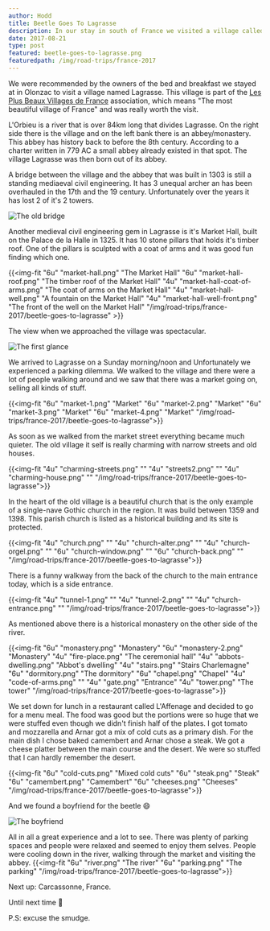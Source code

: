 ```yaml
---
author: Hodd
title: Beetle Goes To Lagrasse
description: In our stay in south of France we visited a village called Lagrasse.
date: 2017-08-21
type: post
featured: beetle-goes-to-lagrasse.png
featuredpath: /img/road-trips/france-2017
---
```


We were recommended by the owners of the bed and breakfast we stayed at in Olonzac to visit a village named Lagrasse. This village is part of the [Les Plus Beaux Villages de France](https://en.wikipedia.org/wiki/Les_Plus_Beaux_Villages_de_France) association, which means "The most beautiful village of France" and was really worth the visit.

L'Orbieu is a river that is over 84km long that divides Lagrasse. On the right side there is the village and on the left bank there is an abbey/monastery. This abbey has history back to before the 8th century. According to a charter written in 779 AC a small abbey already existed in that spot. The village Lagrasse was then born out of its abbey.

A bridge between the village and the abbey that was built in 1303 is still a standing mediaeval civil engineering. It has 3 unequal archer an has been overhauled in the 17th and the 19 century. Unfortunately over the years it has lost 2 of it's 2 towers.

![The old bridge](/img/road-trips/france-2017/beetle-goes-to-lagrasse/the-old-bridge.png "")

Another medieval civil engineering gem in Lagrasse is it's Market Hall, built on the Palace de la Halle in 1325. It has 10 stone pillars that holds it's timber roof. One of the pillars is sculpted with a coat of arms and it was good fun finding which one.

{{<img-fit
  "6u" "market-hall.png" "The Market Hall"
  "6u" "market-hall-roof.png" "The timber roof of the Market Hall"
  "4u" "market-hall-coat-of-arms.png" "The coat of arms on the Market Hall"
  "4u" "market-hall-well.png" "A fountain on the Market Hall"
  "4u" "market-hall-well-front.png" "The front of the well on the Market Hall"
  "/img/road-trips/france-2017/beetle-goes-to-lagrasse" >}}

The view when we approached the village was spectacular.

![The first glance](/img/road-trips/france-2017/beetle-goes-to-lagrasse/first-glance.png "")

We arrived to Lagrasse on a Sunday morning/noon and Unfortunately we experienced a parking dilemma. We walked to the village and there were a lot of people walking around and we saw that there was a market going on, selling all kinds of stuff.

{{<img-fit
  "6u" "market-1.png" "Market"
  "6u" "market-2.png" "Market"
  "6u" "market-3.png" "Market"
  "6u" "market-4.png" "Market"
  "/img/road-trips/france-2017/beetle-goes-to-lagrasse">}}

As soon as we walked from the market street everything became much quieter. The old village it self is really charming with narrow streets and old houses.

{{<img-fit
  "4u" "charming-streets.png" ""
  "4u" "streets2.png" ""
  "4u" "charming-house.png" ""
  "/img/road-trips/france-2017/beetle-goes-to-lagrasse">}}

In the heart of the old village is a beautiful church that is the only example of a single-nave Gothic church in the region. It was build between 1359 and 1398. This parish church is listed as a historical building and its site is protected.

{{<img-fit
  "4u" "church.png" ""
  "4u" "church-alter.png" ""
  "4u" "church-orgel.png" ""
  "6u" "church-window.png" ""
  "6u" "church-back.png" ""
  "/img/road-trips/france-2017/beetle-goes-to-lagrasse">}}

There is a funny walkway from the back of the church to the main entrance today, which is a side entrance.

{{<img-fit
  "4u" "tunnel-1.png" ""
  "4u" "tunnel-2.png" ""
  "4u" "church-entrance.png" ""
  "/img/road-trips/france-2017/beetle-goes-to-lagrasse">}}

As mentioned above there is a historical monastery on the other side of the river.

{{<img-fit
  "6u" "monastery.png" "Monastery"
  "6u" "monastery-2.png" "Monastery"
  "4u" "fire-place.png" "The ceremonial hall"
  "4u" "abbots-dwelling.png" "Abbot's dwelling"
  "4u" "stairs.png" "Stairs Charlemagne"
  "6u" "dormitory.png" "The dormitory"
  "6u" "chapel.png" "Chapel"
  "4u" "code-of-arms.png" ""
  "4u" "gate.png" "Entrance"
  "4u" "tower.png" "The tower"
  "/img/road-trips/france-2017/beetle-goes-to-lagrasse">}}

We set down for lunch in a restaurant called L'Affenage and decided to go for a menu meal. The food was good but the portions were so huge that we were stuffed even though we didn't finish half of the plates. I got tomato and mozzarella and Arnar got a mix of cold cuts as a primary dish. For the main dish I chose baked camembert and Arnar chose a steak. We got a cheese platter between the main course and the desert. We were so stuffed that I can hardly remember the desert.

{{<img-fit
  "6u" "cold-cuts.png" "Mixed cold cuts"
  "6u" "steak.png" "Steak"
  "6u" "camembert.png" "Camembert"
  "6u" "cheeses.png" "Cheeses"
  "/img/road-trips/france-2017/beetle-goes-to-lagrasse">}}

And we found a boyfriend for the beetle :smile:

![The boyfriend](/img/road-trips/france-2017/beetle-goes-to-lagrasse/boyfriend.png "")

All in all a great experience and a lot to see. There was plenty of parking spaces and people were relaxed and seemed to enjoy them selves. People were cooling down in the river, walking through the market and visiting the abbey.
{{<img-fit
  "6u" "river.png" "The river"
  "6u" "parking.png" "The parking"
  "/img/road-trips/france-2017/beetle-goes-to-lagrasse">}}

Next up: Carcassonne, France.

Until next time :punch:

P.S: excuse the smudge.

